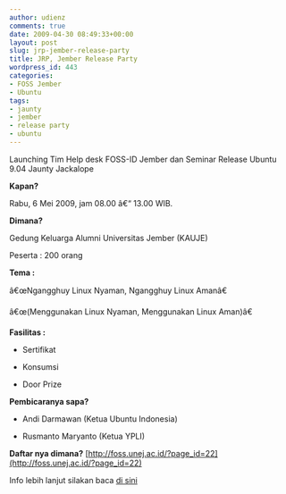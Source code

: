 ```yaml
---
author: udienz
comments: true
date: 2009-04-30 08:49:33+00:00
layout: post
slug: jrp-jember-release-party
title: JRP, Jember Release Party
wordpress_id: 443
categories:
- FOSS Jember
- Ubuntu
tags:
- jaunty
- jember
- release party
- ubuntu
---
```


Launching Tim Help desk FOSS-ID Jember dan Seminar Release Ubuntu 9.04 Jaunty Jackalope

**Kapan?**

Rabu, 6 Mei 2009, jam 08.00 â€“ 13.00 WIB.

**Dimana?**

Gedung Keluarga Alumni Universitas Jember (KAUJE)

Peserta : 200 orang

**Tema :**

â€œNgangghuy Linux Nyaman, Ngangghuy Linux Amanâ€

â€œ(Menggunakan Linux Nyaman, Menggunakan Linux Aman)â€

**Fasilitas :**



	
  * Sertifikat



	
  * Konsumsi



	
  * Door Prize


**Pembicaranya sapa?**



	
  * Andi Darmawan (Ketua Ubuntu Indonesia)



	
  * Rusmanto Maryanto (Ketua YPLI)


**Daftar nya dimana?**
[http://foss.unej.ac.id/?page_id=22](http://foss.unej.ac.id/?page_id=22)

Info lebih lanjut silakan baca [di sini](http://foss.unej.ac.id/?p=44)

